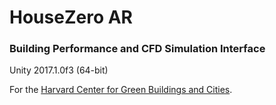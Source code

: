 # HouseZero AR
### Building Performance and CFD Simulation Interface
Unity 2017.1.0f3 (64-bit)

For the [Harvard Center for Green Buildings and Cities](http://harvardcgbc.org/).
